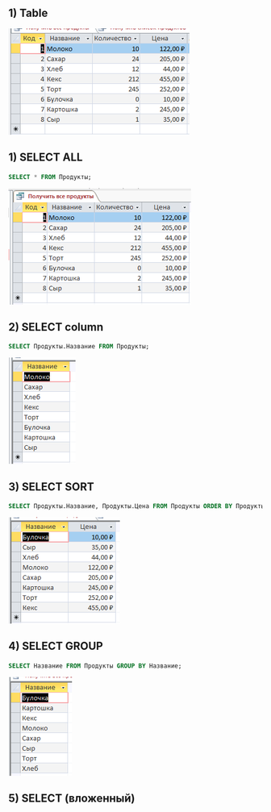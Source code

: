 ## 1) Table
![База данных](/1/0.png)

## 1) SELECT ALL
```sql
SELECT * FROM Продукты;
```
![Результат](/1/1.png)

## 2) SELECT column
```sql
SELECT Продукты.Название FROM Продукты;
```
![Результат](/1/2.png)

## 3) SELECT SORT
```sql
SELECT Продукты.Название, Продукты.Цена FROM Продукты ORDER BY Продукты.Цена;
```
![Результат](/1/3.png)

## 4) SELECT GROUP
```sql
SELECT Название FROM Продукты GROUP BY Название;
```
![Результат](/1/4.png)

## 5) SELECT (вложенный)
